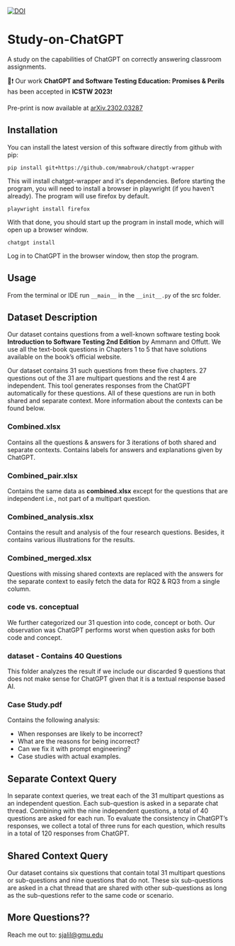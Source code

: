 [![DOI](https://zenodo.org/badge/DOI/10.5281/zenodo.7700501.svg)](https://doi.org/10.5281/zenodo.7700501)

# Study-on-ChatGPT

A study on the capabilities of ChatGPT on correctly answering classroom assignments.

:memo::exclamation: Our work **ChatGPT and Software Testing Education: Promises & Perils** has been accepted in **ICSTW 2023**:exclamation:

Pre-print is now available at [arXiv.2302.03287](https://arxiv.org/abs/2302.03287)

## Installation

You can install the latest version of this software directly from github with pip:

```pip install git+https://github.com/mmabrouk/chatgpt-wrapper```

This will install chatgpt-wrapper and it's dependencies. Before starting the program, you will need to install a browser
in playwright (if you haven't already). The program will use firefox by default.

```playwright install firefox```

With that done, you should start up the program in install mode, which will open up a browser window.

```chatgpt install```

Log in to ChatGPT in the browser window, then stop the program.

## Usage

From the terminal or IDE run ```__main__``` in the ```__init__.py``` of the src folder.


## Dataset Description
Our dataset contains questions from a well-known software testing book **Introduction to Software Testing 2nd Edition** by Ammann and Offutt. 
We use all the text-book questions in Chapters 1 to 5 that have solutions available on the book’s official website. 

Our dataset contains 31 such questions from these five chapters. 27 questions out of the 31 are multipart questions and the rest 4 are independent.
This tool generates responses from the ChatGPT automatically for these questions. All of these questions are run in both shared and separate context.
More information about the contexts can be found below.

### Combined.xlsx
Contains all the questions & answers for 3 iterations of both shared and separate contexts. Contains labels for answers and explanations given by ChatGPT.

### Combined_pair.xlsx
Contains the same data as **combined.xlsx** except for the questions that are independent i.e., not part of a multipart question.

### Combined_analysis.xlsx
Contains the result and analysis of the four research questions. Besides, it contains various illustrations for the results.

### Combined_merged.xlsx
Questions with missing shared contexts are replaced with the answers for the separate context to easily fetch the data for 
RQ2 & RQ3 from a single column.

### code vs. conceptual
We further categorized our 31 question into code, concept or both. Our observation was ChatGPT performs worst when question asks for both code and concept.

### dataset - Contains 40 Questions
This folder analyzes the result if we include our discarded 9 questions that does not make sense for ChatGPT given that it is a textual response based AI.

### Case Study.pdf
Contains the following analysis:
- When responses are likely to be incorrect?
- What are the reasons for being incorrect?
- Can we fix it with prompt engineering?
- Case studies with actual examples.


## Separate Context Query
In separate context queries, we treat each of the 31 multipart questions as an independent question.
Each sub-question is asked in a separate chat thread.
Combining with the nine independent questions, a total of 40 questions are asked for each run. To evaluate the consistency in
ChatGPT’s responses, we collect a total of three runs for each question, which results in a total of 120 responses from ChatGPT.

## Shared Context Query
Our dataset contains six questions that contain total 31 multipart questions or sub-questions and nine questions that do not. 
These six sub-questions are asked in a chat thread that are shared with other sub-questions as long as the sub-questions 
refer to the same code or scenario. 


## More Questions??
Reach me out to: [sjalil@gmu.edu](mailto:sjalil@gmu.edu)
